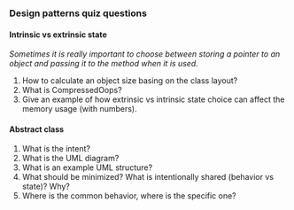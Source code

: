 ### Design patterns quiz questions

#### Intrinsic vs extrinsic state

*Sometimes it is really important to choose between storing a pointer to an object and passing it to the method when it is used.* 

1. How to calculate an object size basing on the class layout?
2. What is CompressedOops?
3. Give an example of how extrinsic vs intrinsic state choice can affect the memory usage (with numbers).

#### Abstract class

1. What is the intent?
2. What is the UML diagram?
3. What is an example UML structure?
4. What should be minimized? What is intentionally shared (behavior vs state)? Why?
5. Where is the common behavior, where is the specific one?